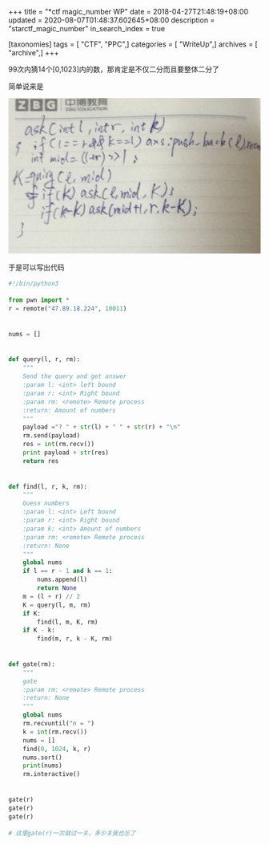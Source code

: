 +++
title = "*ctf magic_number WP"
date = 2018-04-27T21:48:19+08:00
updated = 2020-08-07T01:48:37.602645+08:00
description = "starctf_magic_number"
in_search_index = true

[taxonomies]
tags = [ "CTF", "PPC",]
categories = [ "WriteUp",]
archives = [ "archive",]
+++

99次内猜14个[0,1023]内的数，那肯定是不仅二分而且要整体二分了

简单说来是

<!-- more -->

![伪代码](1524837016603.png)

于是可以写出代码

```python
#!/bin/python3

from pwn import *
r = remote("47.89.18.224", 10011)


nums = []


def query(l, r, rm):
    """
    Send the query and get answer
    :param l: <int> left bound
    :param r: <int> Right bound
    :param rm: <remote> Remote process
    :return: Amount of numbers
    """
    payload ="? " + str(l) + " " + str(r) + "\n"
    rm.send(payload)
    res = int(rm.recv())
    print payload + str(res)
    return res


def find(l, r, k, rm):
    """
    Guess numbers
    :param l: <int> Left bound
    :param r: <int> Right bound
    :param k: <int> Amount of numbers
    :param rm: <remote> Remote process
    :return: None
    """
    global nums
    if l == r - 1 and k == 1:
        nums.append(l)
        return None
    m = (l + r) // 2
    K = query(l, m, rm)
    if K:
        find(l, m, K, rm)
    if K - k:
        find(m, r, k - K, rm)


def gate(rm):
    """
    gate
    :param rm: <remote> Remote process
    :return: None
    """
    global nums
    rm.recvuntil("n = ")
    k = int(rm.recv())
    nums = []
    find(0, 1024, k, r)
    nums.sort()
    print(nums)
    rm.interactive()


gate(r)
gate(r)
gate(r)

# 这里gate(r)一次就过一关，多少关我也忘了
```